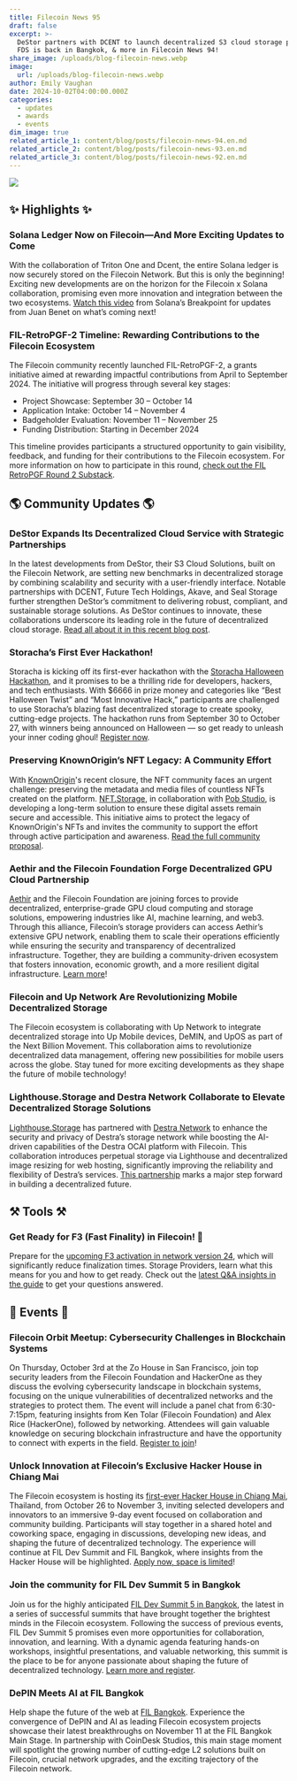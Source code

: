 ```yaml
---
title: Filecoin News 95
draft: false
excerpt: >-
  DeStor partners with DCENT to launch decentralized S3 cloud storage platform,
  FDS is back in Bangkok, & more in Filecoin News 94!
share_image: /uploads/blog-filecoin-news.webp
image:
  url: /uploads/blog-filecoin-news.webp
author: Emily Vaughan
date: 2024-10-02T04:00:00.000Z
categories:
  - updates
  - awards
  - events
dim_image: true
related_article_1: content/blog/posts/filecoin-news-94.en.md
related_article_2: content/blog/posts/filecoin-news-93.en.md
related_article_3: content/blog/posts/filecoin-news-92.en.md
---
```


![](/uploads/FilecoinNews95.webp)

## ✨ Highlights ✨

### Solana Ledger Now on Filecoin—And More Exciting Updates to Come

With the collaboration of Triton One and Dcent, the entire Solana ledger is now securely stored on the Filecoin Network. But this is only the beginning! Exciting new developments are on the horizon for the Filecoin x Solana collaboration, promising even more innovation and integration between the two ecosystems. [Watch this video](https://x.com/FilFoundation/status/1840797210679648258) from Solana’s Breakpoint for updates from Juan Benet on what’s coming next!

### FIL-RetroPGF-2 Timeline: Rewarding Contributions to the Filecoin Ecosystem

The Filecoin community recently launched FIL-RetroPGF-2, a grants initiative aimed at rewarding impactful contributions from April to September 2024. The initiative will progress through several key stages:

- Project Showcase: September 30 – October 14
- Application Intake: October 14 – November 4
- Badgeholder Evaluation: November 11 – November 25
- Funding Distribution: Starting in December 2024

This timeline provides participants a structured opportunity to gain visibility, feedback, and funding for their contributions to the Filecoin ecosystem. For more information on how to participate in this round, [check out the FIL RetroPGF Round 2 Substack](https://filretropgf.substack.com/p/fil-retropgf-round-2-a-timeline?r=48inqu&utm_campaign=post&utm_medium=web&triedRedirect=true). 

## 🌎 Community Updates 🌎

### DeStor Expands Its Decentralized Cloud Service with Strategic Partnerships

In the latest developments from DeStor, their S3 Cloud Solutions, built on the Filecoin Network, are setting new benchmarks in decentralized storage by combining scalability and security with a user-friendly interface. Notable partnerships with DCENT, Future Tech Holdings, Akave, and Seal Storage further strengthen DeStor’s commitment to delivering robust, compliant, and sustainable storage solutions. As DeStor continues to innovate, these collaborations underscore its leading role in the future of decentralized cloud storage. [Read all about it in this recent blog post](https://filecoin.io/blog/posts/expanding-the-decentralized-frontier-destors-s3-cloud-solutions-and-new-partnerships/). 

### Storacha’s First Ever Hackathon! 

Storacha is kicking off its first-ever hackathon with the [Storacha Halloween Hackathon](https://taikai.network/storacha-network/hackathons/halloween?token=KZEP4YK0H4DTKVJ9), and it promises to be a thrilling ride for developers, hackers, and tech enthusiasts. With $6666 in prize money and categories like “Best Halloween Twist” and “Most Innovative Hack,” participants are challenged to use Storacha’s blazing fast decentralized storage to create spooky, cutting-edge projects. The hackathon runs from September 30 to October 27, with winners being announced on Halloween — so get ready to unleash your inner coding ghoul! [Register now](https://taikai.network/storacha-network/hackathons/halloween?token=KZEP4YK0H4DTKVJ9). 

### Preserving KnownOrigin’s NFT Legacy: A Community Effort

With [KnownOrigin](https://knownorigin.io/)'s recent closure, the NFT community faces an urgent challenge: preserving the metadata and media files of countless NFTs created on the platform. [NFT.Storage](https://nft.storage/), in collaboration with [Pob Studio](https://www.pob.studio/), is developing a long-term solution to ensure these digital assets remain secure and accessible. This initiative aims to protect the legacy of KnownOrigin's NFTs and invites the community to support the effort through active participation and awareness. [Read the full community proposal](https://nft.storage/blog/open-letter-to-the-community-saving-known-origins-nfts).

### Aethir and the Filecoin Foundation Forge Decentralized GPU Cloud Partnership

[Aethir](https://aethir.com/) and the Filecoin Foundation are joining forces to provide decentralized, enterprise-grade GPU cloud computing and storage solutions, empowering industries like AI, machine learning, and web3. Through this alliance, Filecoin’s storage providers can access Aethir’s extensive GPU network, enabling them to scale their operations efficiently while ensuring the security and transparency of decentralized infrastructure. Together, they are building a community-driven ecosystem that fosters innovation, economic growth, and a more resilient digital infrastructure. [Learn more](https://blog.aethir.com/blog-posts/aethir-and-filecoin-foundation-combining-distributed-gpu-infrastructure-and-decentralized-storage)!

### Filecoin and Up Network Are Revolutionizing Mobile Decentralized Storage

The Filecoin ecosystem is collaborating with Up Network to integrate decentralized storage into Up Mobile devices, DeMIN, and UpOS as part of the Next Billion Movement. This collaboration aims to revolutionize decentralized data management, offering new possibilities for mobile users across the globe. Stay tuned for more exciting developments as they shape the future of mobile technology!

### Lighthouse.Storage and Destra Network Collaborate to Elevate Decentralized Storage Solutions

[Lighthouse.Storage](https://www.lighthouse.storage/) has partnered with [Destra Network](https://www.destra.network/) to enhance the security and privacy of Destra’s storage network while boosting the AI-driven capabilities of the Destra OCAI platform with Filecoin. This collaboration introduces perpetual storage via Lighthouse and decentralized image resizing for web hosting, significantly improving the reliability and flexibility of Destra’s services. [This partnership](https://x.com/LighthouseWeb3/status/1838572215207329987) marks a major step forward in building a decentralized future.

## ⚒️ Tools ⚒️

### Get Ready for F3 (Fast Finality) in Filecoin! 🚀

Prepare for the [upcoming F3 activation in network version 24](https://filecoin.io/blog/posts/how-f3-is-transforming-the-filecoin-network/), which will significantly reduce finalization times. Storage Providers, learn what this means for you and how to get ready. Check out the [latest Q\&A insights in the guide](https://filoznotebook.notion.site/The-Storage-Provider-s-Guide-to-F3-Fast-Finality-109dc41950c180319892cf47eeb1b56d#63e8715ac9374314a730c15da3106529) to get your questions answered.

## 🎉 Events 🎉

### Filecoin Orbit Meetup: Cybersecurity Challenges in Blockchain Systems

On Thursday, October 3rd at the Zo House in San Francisco, join top security leaders from the Filecoin Foundation and HackerOne as they discuss the evolving cybersecurity landscape in blockchain systems, focusing on the unique vulnerabilities of decentralized networks and the strategies to protect them. The event will include a panel chat from 6:30-7:15pm, featuring insights from Ken Tolar (Filecoin Foundation) and Alex Rice (HackerOne), followed by networking. Attendees will gain valuable knowledge on securing blockchain infrastructure and have the opportunity to connect with experts in the field. [Register to join](https://lu.ma/y42oo6k6)!

### Unlock Innovation at Filecoin’s Exclusive Hacker House in Chiang Mai

The Filecoin ecosystem is hosting its [first-ever Hacker House in Chiang Mai](https://lu.ma/j49yitcw?tk=S0d8Fz), Thailand, from October 26 to November 3, inviting selected developers and innovators to an immersive 9-day event focused on collaboration and community building. Participants will stay together in a shared hotel and coworking space, engaging in discussions, developing new ideas, and shaping the future of decentralized technology. The experience will continue at FIL Dev Summit and FIL Bangkok, where insights from the Hacker House will be highlighted. [Apply now, space is limited](https://lu.ma/j49yitcw?tk=S0d8Fz)! 

### Join the community for FIL Dev Summit 5 in Bangkok

Join us for the highly anticipated [FIL Dev Summit 5 in Bangkok](https://www.fildev.io/FDS-5), the latest in a series of successful summits that have brought together the brightest minds in the Filecoin ecosystem. Following the success of previous events, FIL Dev Summit 5 promises even more opportunities for collaboration, innovation, and learning. With a dynamic agenda featuring hands-on workshops, insightful presentations, and valuable networking, this summit is the place to be for anyone passionate about shaping the future of decentralized technology. [Learn more and register](https://www.fildev.io/FDS-5).

### DePIN Meets AI at FIL Bangkok

Help shape the future of the web at [FIL Bangkok](https://lu.ma/aqyqwupe). Experience the convergence of DePIN and AI as leading Filecoin ecosystem projects showcase their latest breakthroughs on November 11 at the FIL Bangkok Main Stage. In partnership with CoinDesk Studios, this main stage moment will spotlight the growing number of cutting-edge L2 solutions built on Filecoin, crucial network upgrades, and the exciting trajectory of the Filecoin network.

